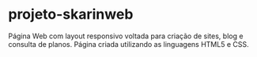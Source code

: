# projeto-skarinweb
Página Web com layout responsivo voltada para criação de sites, blog e consulta de planos. Página criada utilizando as linguagens HTML5 e CSS. 
